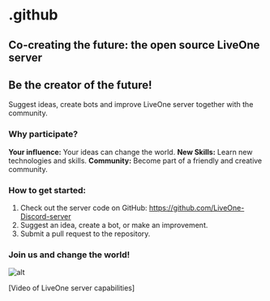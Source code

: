# .github

## Co-creating the future: the open source LiveOne server

## Be the creator of the future!

Suggest ideas, create bots and improve LiveOne server together with the community.

### Why participate?

**Your influence:** Your ideas can change the world.
**New Skills:** Learn new technologies and skills.
**Community:** Become part of a friendly and creative community.

### How to get started:

1. Check out the server code on GitHub: https://github.com/LiveOne-Discord-server
2. Suggest an idea, create a bot, or make an improvement.
3. Submit a pull request to the repository.

### Join us and change the world!

![alt](https://i.imgur.com/6oDMCp4.jpeg)

[Video of LiveOne server capabilities]

